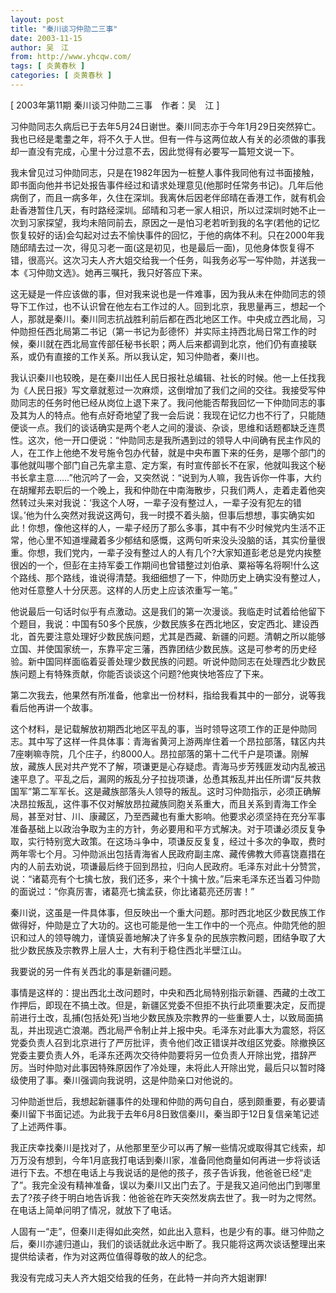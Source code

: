 ```yaml
---
layout: post
title: "秦川谈习仲勋二三事"
date: 2003-11-15
author: 吴　江
from: http://www.yhcqw.com/
tags: [ 炎黄春秋 ]
categories: [ 炎黄春秋 ]
---
```



[ 2003年第11期 秦川谈习仲勋二三事　作者：吴　江 ]


习仲勋同志久病后已于去年5月24日谢世。秦川同志亦于今年1月29日突然猝亡。我也已经是耄耋之年，将不久于人世。但有一件与这两位故人有关的必须做的事我却一直没有完成，心里十分过意不去，因此觉得有必要写一篇短文说一下。


我未曾见过习仲勋同志，只是在1982年因为一桩整人事件我同他有过书面接触，即书面向他并书记处报告事件经过和请求处理意见(他那时任常务书记)。几年后他病倒了，而且一病多年，久住在深圳。我离休后因老伴邱晴在香港工作，就有机会赴香港暂住几天，有时路经深圳。邱晴和习老一家人相识，所以过深圳时她不止一次到习家探望，我均未陪同前去，原因之一是怕习老若听到我的名字(若他的记忆恢复较好的话)会勾起对过去不愉快事件的回忆，于他的病体不利。只在2000年我随邱晴去过一次，得见习老一面(这是初见，也是最后一面)，见他身体恢复得不错，很高兴。这次习夫人齐大姐交给我一个任务，叫我务必写一写仲勋，并送我一本《习仲勋文选》。她再三嘱托，我只好答应下来。


这无疑是一件应该做的事，但对我来说也是一件难事，因为我从未在仲勋同志的领导下工作过，也不认识曾在他左右工作过的人。回到北京，我思量再三，想起一个人，那就是秦川。秦川同志抗战胜利前后都在西北地区工作。中央成立西北局，习仲勋担任西北局第二书记（第一书记为彭德怀）并实际主持西北局日常工作的时候，秦川就在西北局宣传部任秘书长职；两人后来都调到北京，他们仍有直接联系，或仍有直接的工作关系。所以我认定，知习仲勋者，秦川也。


我认识秦川也较晚，是在秦川出任人民日报社总编辑、社长的时候。他一上任找我为《人民日报》写文章就惹过一次麻烦，这倒增加了我们之间的交往。我接受写仲勋同志的任务时他已经从岗位上退下来了。我问他能否帮我回忆一下仲勋同志的事及其为人的特点。他有点好奇地望了我一会后说：我现在记忆力也不行了，只能随便谈一点。我们的谈话确实是两个老人之间的漫谈、杂谈，思维和话题都缺乏连贯性。这次，他一开口便说：“仲勋同志是我所遇到过的领导人中间确有民主作风的人，在工作上他绝不发号施令包办代替，就是中央布置下来的任务，是哪个部门的事他就叫哪个部门自己先拿主意、定方案，有时宣传部长不在家，他就叫我这个秘书长拿主意……”他沉吟了一会，又突然说：“说到为人嘛，我告诉你一件事，大约在胡耀邦去职后的一个晚上，我和仲勋在中南海散步，只我们两人，走着走着他突然转过头来对我说：‘我这个人呀，一辈子没有整过人，一辈子没有犯左的错误。’他为什么突然对我说这两句，我一时摸不着头脑，但事后想想，事实确实如此！你想，像他这样的人，一辈子经历了那么多事，其中有不少时候党内生活不正常，他心里不知道埋藏着多少郁结和感慨，这两句听来没头没脑的话，其实份量很重。你想，我们党内，一辈子没有整过人的人有几个?大家知道彭老总是党内挨整很凶的一个，但彭在主持军委工作期间也曾错整过刘伯承、粟裕等名将啊!什么这个路线、那个路线，谁说得清楚。我细细想了一下，仲勋历史上确实没有整过人，他对任意整人十分厌恶。这样的人历史上应该浓重写一笔。”


他说最后一句话时似乎有点激动。这是我们的第一次漫谈。我临走时试着给他留下个题目，我说：中国有50多个民族，少数民族多在西北地区，安定西北、建设西北，首先要注意处理好少数民族问题，尤其是西藏、新疆的问题。清朝之所以能够立国、并使国家统一，东靠平定三藩，西靠团结少数民族。这是可参考的历史经验。新中国同样面临着妥善处理少数民族的问题。听说仲勋同志在处理西北少数民族问题上有特殊贡献，你能否谈谈这个问题?他爽快地答应了下来。

第二次我去，他果然有所准备，他拿出一份材料，指给我看其中的一部分，说等我看后他再讲一个故事。


这个材料，是记载解放初期西北地区平乱的事，当时领导这项工作的正是仲勋同志。其中写了这样一件具体事：青海省黄河上游两岸住着一个昂拉部落，辖区内共7座喇嘛寺院，几个庄子，约8000人。昂拉部落的第十二代千户是项谦。刚解放，藏族人民对共产党不了解，项谦更是心存疑虑。青海马步芳残匪发动内乱被迅速平息了。平乱之后，漏网的叛乱分子拉拢项谦，怂恿其叛乱并出任所谓“反共救国军”第二军军长。这是藏族部落头人领导的叛乱。这时习仲勋指示，必须正确解决昂拉叛乱，这件事不仅对解放昂拉藏族同胞关系重大，而且关系到青海工作全局，甚至对甘、川、康藏区，乃至西藏也有重大影响。他要求必须坚持在充分军事准备基础上以政治争取为主的方针，务必要用和平方式解决。对于项谦必须反复争取，实行特别宽大政策。在这场斗争中，项谦反反复复，经过十多次的争取，费时两年零七个月。习仲勋派出包括青海省人民政府副主席、藏传佛教大师喜饶嘉措在内的人前去劝说，项谦最后终于回到昂拉，归向人民政府。毛泽东对此十分赞赏，说：“诸葛亮有个七擒七放，我们还多，来个十擒十放。”后来毛泽东还当着习仲勋的面说过：“你真厉害，诸葛亮七擒孟获，你比诸葛亮还厉害！”


秦川说，这虽是一件具体事，但反映出一个重大问题。那时西北地区少数民族工作做得好，仲勋是立了大功的。这也可能是他一生工作中的一个亮点。仲勋凭他的胆识和过人的领导魄力，谨慎妥善地解决了许多复杂的民族宗教问题，团结争取了大批少数民族及宗教界上层人士，大有利于稳住西北半壁江山。

我要说的另一件有关西北的事是新疆问题。


事情是这样的：提出西北土改问题时，中央和西北局特别指示新疆、西藏的土改工作押后，即现在不搞土改。但是，新疆区党委不但拒不执行此项重要决定，反而提前进行土改，乱捕(包括处死)当地少数民族及宗教界的一些重要人士，以致局面搞乱，并出现逃亡浪潮。西北局严令制止并上报中央。毛泽东对此事大为震怒，将区党委负责人召到北京进行了严厉批评，责令他们改正错误并改组区党委。除撤换区党委主要负责人外，毛泽东还两次交待仲勋要将另一位负责人开除出党，措辞严厉。当时仲勋对此事因特殊原因作了冷处理，未将此人开除出党，最后只以暂时降级使用了事。秦川强调向我说明，这是仲勋亲口对他说的。


习仲勋逝世后，我想起新疆事件的处理和仲勋的两句自白，感到颇重要，有必要请秦川留下书面记述。为此我于去年6月8日致信秦川，秦当即于12日复信亲笔记述了上述两件事。


我正庆幸找秦川是找对了，从他那里至少可以再了解一些情况或取得其它线索，却万万没有想到，今年1月底我打电话到秦川家，准备同他商量如何再进一步将谈话进行下去。不想在电话上与我说话的是他的孩子，孩子告诉我，他爸爸已经“走了”。我完全没有精神准备，误以为秦川又出门去了。于是我又追问他出门到哪里去了?孩子终于明白地告诉我：他爸爸在昨天突然发病去世了。我一时为之愕然。在电话上简单问明了情况，就放下了电话。


人固有一“走”，但秦川走得如此突然，如此出入意料，也是少有的事。继习仲勋之后，秦川亦遽归道山，我们的谈话就此永远中断了。我只能将这两次谈话整理出来提供给读者，作为对这两位值得尊敬的故人的纪念。

我没有完成习夫人齐大姐交给我的任务，在此特一并向齐大姐谢罪!


